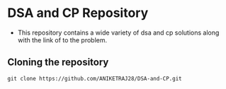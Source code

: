 # DSA and CP Repository

- This repository contains a wide variety of dsa and cp solutions along with the link of to the problem.

## Cloning the repository

```
git clone https://github.com/ANIKETRAJ28/DSA-and-CP.git
```
